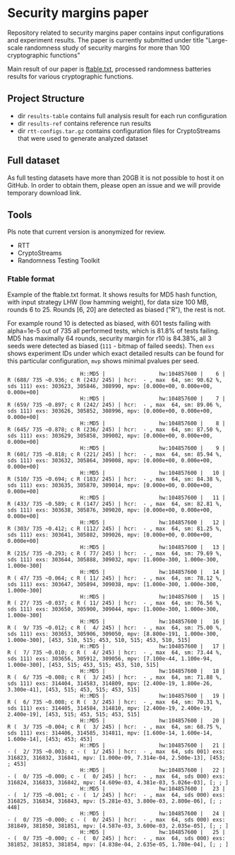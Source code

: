 # Security margins paper

Repository related to security margins paper contains input configurations and experiment results.
The paper is currently submitted under title "Large-scale randomness study of security margins for more than 100 cryptographic functions"

Main result of our paper is [ftable.txt](https://github.com/ph4r05/SecurityMarginsPaper/blob/main/results-table/ftable.txt?raw=true), processed randomness batteries results for various cryptographic functions. 

## Project Structure
- dir `results-table` contains full analysis result for each run configuration
- dir `results-ref` contains reference run results
- dir `rtt-configs.tar.gz` contains configuration files for CryptoStreams that were used to generate analyzed dataset

## Full dataset
As full testing datasets have more than 20GB it is not possible to host it on GitHub. In order to obtain them, please open an issue and we will provide temporary download link.

## Tools
Pls note that current version is anonymized for review.

- RTT
- CryptoStreams
- Randomness Testing Toolkit

### Ftable format

Example of the ftable.txt format. It shows results for MD5 hash function, with input strategy LHW (low hamming weight), for data size 100 MB, rounds 6 to 25.
Rounds [6, 20] are detected as biased ("R"), the rest is not. 

For example round 10 is detected as biased, with 601 tests failing with alpha=1e-5 out of 735 all performed tests, which is 81.8% of tests failing. 
MD5 has maximally 64 rounds, security margin for r10 is 84.38%, all 3 seeds were detected as biased (`111` - bitmap of failed seeds).
Then `exs` shows experiment IDs under which exact detailed results can be found for this particular configuration, `mvp` shows minimal pvalues per seed. 

```
                       H::MD5 |                 hw:104857600 |    6 | R (688/ 735 ~0.936; c R (243/ 245) | hcr:  - , max  64, sm: 90.62 %, sds 111) exs: 303623, 305846, 308990, mpv: [0.000e+00, 0.000e+00, 0.000e+00]
                       H::MD5 |                 hw:104857600 |    7 | R (659/ 735 ~0.897; c R (242/ 245) | hcr:  - , max  64, sm: 89.06 %, sds 111) exs: 303626, 305852, 308996, mpv: [0.000e+00, 0.000e+00, 0.000e+00]
                       H::MD5 |                 hw:104857600 |    8 | R (645/ 735 ~0.878; c R (236/ 245) | hcr:  - , max  64, sm: 87.50 %, sds 111) exs: 303629, 305858, 309002, mpv: [0.000e+00, 0.000e+00, 0.000e+00]
                       H::MD5 |                 hw:104857600 |    9 | R (601/ 735 ~0.818; c R (221/ 245) | hcr:  - , max  64, sm: 85.94 %, sds 111) exs: 303632, 305864, 309008, mpv: [0.000e+00, 0.000e+00, 0.000e+00]
                       H::MD5 |                 hw:104857600 |   10 | R (510/ 735 ~0.694; c R (183/ 245) | hcr:  - , max  64, sm: 84.38 %, sds 111) exs: 303635, 305870, 309014, mpv: [0.000e+00, 0.000e+00, 0.000e+00]
                       H::MD5 |                 hw:104857600 |   11 | R (433/ 735 ~0.589; c R (147/ 245) | hcr:  - , max  64, sm: 82.81 %, sds 111) exs: 303638, 305876, 309020, mpv: [0.000e+00, 0.000e+00, 0.000e+00]
                       H::MD5 |                 hw:104857600 |   12 | R (303/ 735 ~0.412; c R (112/ 245) | hcr:  - , max  64, sm: 81.25 %, sds 111) exs: 303641, 305882, 309026, mpv: [0.000e+00, 0.000e+00, 0.000e+00]
                       H::MD5 |                 hw:104857600 |   13 | R (215/ 735 ~0.293; c R ( 77/ 245) | hcr:  - , max  64, sm: 79.69 %, sds 111) exs: 303644, 305888, 309032, mpv: [1.000e-300, 1.000e-300, 1.000e-300]
                       H::MD5 |                 hw:104857600 |   14 | R ( 47/ 735 ~0.064; c R ( 11/ 245) | hcr:  - , max  64, sm: 78.12 %, sds 111) exs: 303647, 305894, 309038, mpv: [1.000e-300, 1.000e-300, 1.000e-300]
                       H::MD5 |                 hw:104857600 |   15 | R ( 27/ 735 ~0.037; c R ( 11/ 245) | hcr:  - , max  64, sm: 76.56 %, sds 111) exs: 303650, 305900, 309044, mpv: [1.000e-300, 1.000e-300, 1.000e-300]
                       H::MD5 |                 hw:104857600 |   16 | R (  9/ 735 ~0.012; c R (  4/ 245) | hcr:  - , max  64, sm: 75.00 %, sds 111) exs: 303653, 305906, 309050, mpv: [8.800e-191, 1.000e-300, 1.000e-300], [453, 510, 515; 453, 510, 515; 453, 510, 515]
                       H::MD5 |                 hw:104857600 |   17 | R (  7/ 735 ~0.010; c R (  4/ 245) | hcr:  - , max  64, sm: 73.44 %, sds 111) exs: 303656, 305912, 309056, mpv: [7.100e-44, 1.100e-94, 1.000e-300], [453, 515; 453, 515; 453, 510, 515]
                       H::MD5 |                 hw:104857600 |   18 | R (  6/ 735 ~0.008; c R (  3/ 245) | hcr:  - , max  64, sm: 71.88 %, sds 111) exs: 314404, 314583, 314809, mpv: [2.400e-19, 1.800e-26, 3.300e-41], [453, 515; 453, 515; 453, 515]
                       H::MD5 |                 hw:104857600 |   19 | R (  6/ 735 ~0.008; c R (  3/ 245) | hcr:  - , max  64, sm: 70.31 %, sds 111) exs: 314405, 314584, 314810, mpv: [2.400e-19, 2.400e-19, 2.400e-19], [453, 515; 453, 515; 453, 515]
                       H::MD5 |                 hw:104857600 |   20 | R (  3/ 735 ~0.004; c R (  3/ 245) | hcr:  - , max  64, sm: 68.75 %, sds 111) exs: 314406, 314585, 314811, mpv: [1.600e-14, 1.600e-14, 1.600e-14], [453; 453; 453]
                       H::MD5 |                 hw:104857600 |   21 | - (  2/ 735 ~0.003; c - (  1/ 245) | hcr:  - , max  64, sds 001) exs: 316823, 316832, 316841, mpv: [1.000e-09, 7.314e-04, 2.500e-13], [453; ; 453]
                       H::MD5 |                 hw:104857600 |   22 | - (  0/ 735 ~0.000; c - (  0/ 245) | hcr:  - , max  64, sds 000) exs: 316824, 316833, 316842, mpv: [4.609e-03, 4.381e-03, 5.026e-03], [; ; ]
                       H::MD5 |                 hw:104857600 |   23 | - (  1/ 735 ~0.001; c - (  1/ 245) | hcr:  - , max  64, sds 000) exs: 316825, 316834, 316843, mpv: [5.281e-03, 3.800e-03, 2.800e-06], [; ; 448]
                       H::MD5 |                 hw:104857600 |   24 | - (  0/ 735 ~0.000; c - (  0/ 245) | hcr:  - , max  64, sds 000) exs: 381849, 381850, 381851, mpv: [4.587e-03, 3.600e-03, 2.035e-05], [; ; ]
                       H::MD5 |                 hw:104857600 |   25 | - (  0/ 735 ~0.000; c - (  0/ 245) | hcr:  - , max  64, sds 000) exs: 381852, 381853, 381854, mpv: [4.838e-04, 2.635e-05, 1.780e-04], [; ; ]
```
